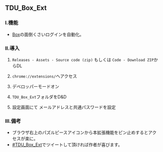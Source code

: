 ## TDU_Box_Ext

### Ⅰ.機能
- [Box](https://tdu.account.box.com/login/)の面倒くさいログインを自動化。

### Ⅱ.導入

1. `Releases - Assets - Source code (zip)` もしくは `Code - Download ZIP`からDL
2. `chrome://extensions/`へアクセス

3. デベロッパーモードオン

4. `TDU_Box_Ext`フォルダをD&D

5. 設定画面にて
メールアドレスと共通パスワードを設定

### Ⅲ.備考
- ブラウザ右上のパズルピースアイコンから本拡張機能をピン止めするとアクセスが楽に。
- [#TDU_Box_Ext](https://twitter.com/search?q=%23TDU_Box_Ext)でツイートして頂ければ作者が喜びます。